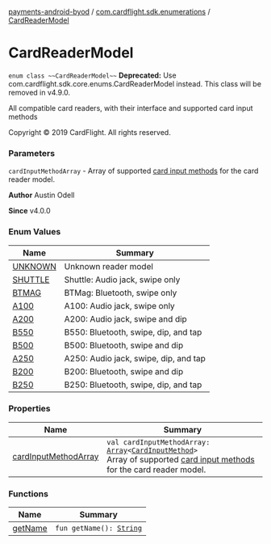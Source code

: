 [payments-android-byod](../../index.md) / [com.cardflight.sdk.enumerations](../index.md) / [CardReaderModel](./index.md)

# CardReaderModel

`enum class ~~CardReaderModel~~`
**Deprecated:** Use com.cardflight.sdk.core.enums.CardReaderModel instead. This class will be removed in v4.9.0.

All compatible card readers, with their interface and supported card input methods

Copyright © 2019 CardFlight. All rights reserved.

### Parameters

`cardInputMethodArray` - Array of supported [card input methods](../../com.cardflight.sdk.core.enums/-card-input-method/index.md) for the card reader model.

**Author**
Austin Odell

**Since**
v4.0.0

### Enum Values

| Name | Summary |
|---|---|
| [UNKNOWN](-u-n-k-n-o-w-n.md) | Unknown reader model |
| [SHUTTLE](-s-h-u-t-t-l-e.md) | Shuttle: Audio jack, swipe only |
| [BTMAG](-b-t-m-a-g.md) | BTMag: Bluetooth, swipe only |
| [A100](-a100.md) | A100: Audio jack, swipe only |
| [A200](-a200.md) | A200: Audio jack, swipe and dip |
| [B550](-b550.md) | B550: Bluetooth, swipe, dip, and tap |
| [B500](-b500.md) | B500: Bluetooth, swipe and dip |
| [A250](-a250.md) | A250: Audio jack, swipe, dip, and tap |
| [B200](-b200.md) | B200: Bluetooth, swipe and dip |
| [B250](-b250.md) | B250: Bluetooth, swipe, dip, and tap |

### Properties

| Name | Summary |
|---|---|
| [cardInputMethodArray](card-input-method-array.md) | `val cardInputMethodArray: `[`Array`](https://kotlinlang.org/api/latest/jvm/stdlib/kotlin/-array/index.html)`<`[`CardInputMethod`](../../com.cardflight.sdk.core.enums/-card-input-method/index.md)`>`<br>Array of supported [card input methods](../../com.cardflight.sdk.core.enums/-card-input-method/index.md) for the card reader model. |

### Functions

| Name | Summary |
|---|---|
| [getName](get-name.md) | `fun getName(): `[`String`](https://kotlinlang.org/api/latest/jvm/stdlib/kotlin/-string/index.html) |
